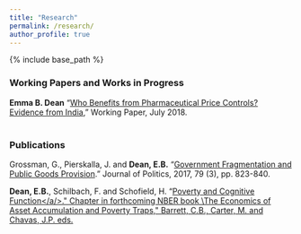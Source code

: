 ```yaml
---
title: "Research"
permalink: /research/
author_profile: true
---
```


{% include base_path %}


<H3>Working Papers and Works in Progress</H3>
<b>Emma B. Dean</b>  “<a href="https://emmabdean.github.io/images/Dean_IndiaPharmaControls.pdf">Who Benefits from Pharmaceutical Price Controls? Evidence from India</a>,” Working Paper, July 2018. 
<br><br>



<H3>Publications</H3>
Grossman, G., Pierskalla, J. and <b>Dean, E.B.</b> “<a href="https://www.nber.org/chapters/c13830.pdf">Government Fragmentation and Public Goods Provision</a>.” Journal of Politics, 2017, 79 (3), pp. 823-840.

<b>Dean, E.B.</b>, Schilbach, F. and Schofield, H. “<a href="https://www.journals.uchicago.edu/doi/10.1086/690305">Poverty and Cognitive Function</a/>." Chapter in forthcoming NBER book \The Economics of Asset Accumulation and Poverty Traps," Barrett, C.B., Carter, M. and Chavas, J.P. eds.

